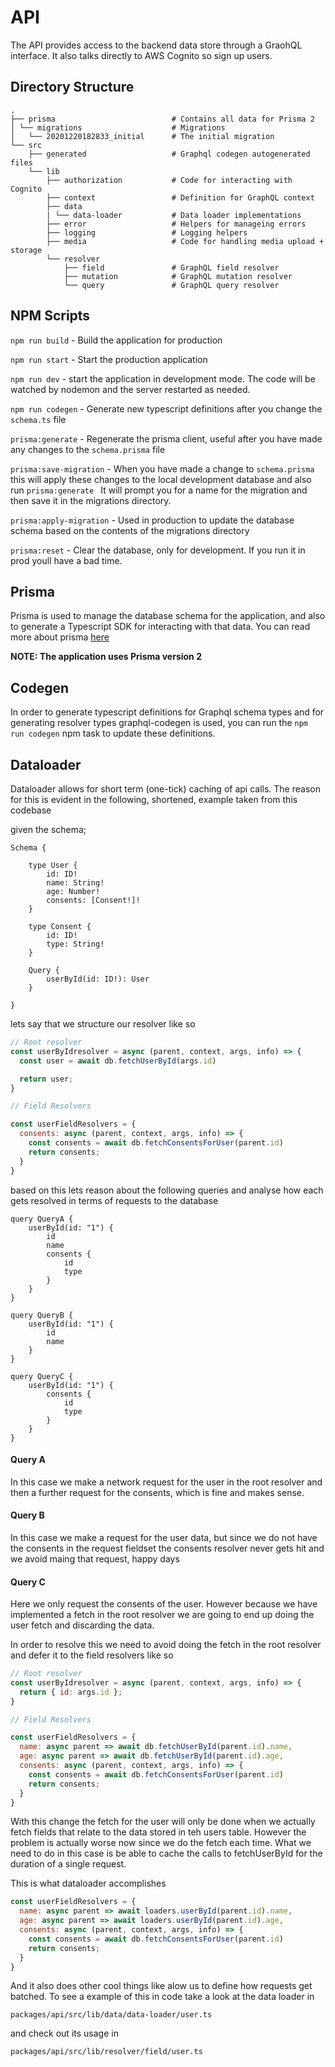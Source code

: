 # API

The API provides access to the backend data store through a GraohQL interface. It also talks directly to AWS Cognito so sign up users.



## Directory Structure

```
.
├── prisma                          # Contains all data for Prisma 2
│ └── migrations                    # Migrations
│   └── 20201220182833_initial      # The initial migration
└── src
    ├── generated                   # Graphql codegen autogenerated files
    └── lib
        ├── authorization           # Code for interacting with Cognito
        ├── context                 # Definition for GraphQL context
        ├── data
        | └── data-loader           # Data loader implementations
        ├── error                   # Helpers for manageing errors
        ├── logging                 # Logging helpers
        ├── media                   # Code for handling media upload + storage
        └── resolver
            ├── field               # GraphQL field resolver
            ├── mutation            # GraphQL mutation resolver
            └── query               # GraphQL query resolver
```

## NPM Scripts



`npm run build` - Build the application for production



`npm run start` - Start the production application



`npm run dev` - start the application in development mode. The code will be watched by nodemon and the server restarted as needed.



`npm run codegen` - Generate new typescript definitions after you change the `schema.ts` file



`prisma:generate` - Regenerate the prisma client, useful after you have made any changes to the `schema.prisma` file



`prisma:save-migration` - When you have made a change to `schema.prisma` this will apply these changes to the local development database and also run `prisma:generate ` It will prompt you for a name for the migration and then save it in the migrations directory.



`prisma:apply-migration` - Used in production to update the database schema based on the contents of the migrations directory



`prisma:reset` - Clear the database, only for development. If you run it in prod youll have a bad time.



##  Prisma

Prisma is used to manage the database schema for the application, and also to generate a Typescript SDK for interacting with that data. You can read more about prisma [here](https://www.prisma.io/)

**NOTE: The application uses Prisma version 2**



## Codegen

In order to generate typescript definitions for Graphql schema types and for generating resolver types graphql-codegen is used, you can run the `npm run codegen` npm task to update these definitions.



## Dataloader

Dataloader allows for short term (one-tick) caching of api calls. The reason for this is evident in the following, shortened, example taken from this codebase

given the schema;

```
Schema {

	type User {
		id: ID!
		name: String!
		age: Number!
		consents: [Consent!]!
	}

	type Consent {
		id: ID!
		type: String!
	}

	Query {
		userById(id: ID!): User
	}

}
```

lets say that we structure our resolver like so

````javascript
// Root resolver
const userByIdresolver = async (parent, context, args, info) => {
  const user = await db.fetchUserById(args.id)

  return user;
}

// Field Resolvers

const userFieldResolvers = {
  consents: async (parent, context, args, info) => {
    const consents = await db.fetchConsentsForUser(parent.id)
    return consents;
  }
}
````

based on this lets reason about the following queries and analyse how each gets resolved in terms of requests to the database

````
query QueryA {
	userById(id: "1") {
		id
		name
		consents {
			id
			type
		}
	}
}

query QueryB {
	userById(id: "1") {
		id
		name
	}
}

query QueryC {
	userById(id: "1") {
		consents {
			id
			type
		}
	}
}
````

#### Query A

In this case we make a network request for the user in the root resolver and then a further request for the consents, which is fine and makes sense.

#### Query B

In this case we make a request for the user data, but since we do not have the consents in the request fieldset the consents resolver never gets hit and we avoid maing that request, happy days

#### Query C

Here we only request the consents of the user. However because we have implemented a fetch in the root resolver we are going to end up doing the user fetch and discarding the data.

In order to resolve this we need to avoid doing the fetch in the root resolver and defer it to the field resolvers like so

````javascript
// Root resolver
const userByIdresolver = async (parent, context, args, info) => {
  return { id: args.id };
}

// Field Resolvers

const userFieldResolvers = {
  name: async parent => await db.fetchUserById(parent.id).name,
  age: async parent => await db.fetchUserById(parent.id).age,
  consents: async (parent, context, args, info) => {
    const consents = await db.fetchConsentsForUser(parent.id)
    return consents;
  }
}
````

With this change the fetch for the user will only be done when we actually fetch fields that relate to the data stored in teh users table. However the problem is actually worse now since we do the fetch each time. What we need to do in this case is be able to cache the calls to fetchUserById for the duration of a single request.

This is what dataloader accomplishes

```javascript
const userFieldResolvers = {
  name: async parent => await loaders.userById(parent.id).name,
  age: async parent => await loaders.userById(parent.id).age,
  consents: async (parent, context, args, info) => {
    const consents = await db.fetchConsentsForUser(parent.id)
    return consents;
  }
}
```

And it also does other cool things like alow us to define how requests get batched. To see a example of this in code take a look at the data loader in

`packages/api/src/lib/data/data-loader/user.ts`

and check out its usage in

`packages/api/src/lib/resolver/field/user.ts`

